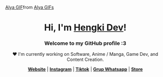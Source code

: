 <p align="center">
  <a href="https://hengkidev.my.id">
    <div class="tenor-gif-embed" data-postid="1975438848619752595" data-share-method="host" data-aspect-ratio="1.26573" data-width="100%"><a href="https://tenor.com/view/alya-gif-1975438848619752595">Alya GIF</a>from <a href="https://tenor.com/search/alya-gifs">Alya GIFs</a></div> <script type="text/javascript" async src="https://tenor.com/embed.js"></script>
  </a>
</p>

<h1 align="center">Hi, I'm <a href="https://hengkidev.my.id">Hengki Dev</a>!</h1>
<p align="center">
  <a href="https://Hengkidev.my,id">
  </a>
</p>
<h3 align="center">Welcome to my GitHub profile :3</h3>

<p align="center">❤ I'm currently working on Software, Anime / Manga, Game Dev, and Content Creation.</p>

<p align="center">
  <strong><a href="https://hengkidev.my.id">Website</a></strong> |
  <strong><a href="https://www.instagram.com/alwayshengki/profilecard/?igsh=c2N1bm1rZXRhdnRp">Instagram</a></strong> |
  <strong><a href="https://www.tiktok.com/@alwayshengkii?_t=8qwBfdd1C2K&_r=1">Tiktok</a></strong> |
  <strong><a href="https://chat.whatsapp.com/DxaKtmH9pq9JmIOh0JJW0d">Grup Whatsapp</a></strong> |
  <strong><a href="http://wa.me//+6283151760855">Store</a></strong>
</p>
